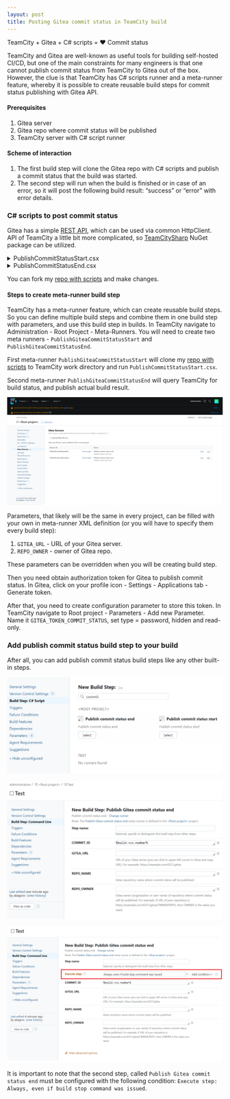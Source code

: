 ```yaml
---
layout: post
title: Posting Gitea commit status in TeamCity build
---
```


TeamCity + Gitea + C# scripts = ❤️ Commit status

TeamCity and Gitea are well-known as useful tools for building self-hosted CI/CD, but one of the main constraints for many engineers is that one cannot publish commit status from TeamCity to Gitea out of the box. However, the clue is that TeamCity has C# scripts runner and a meta-runner feature, whereby it is possible to create reusable build steps for commit status publishing with Gitea API. 

#### Prerequisites

1. Gitea server
2. Gitea repo where commit status will be published
3. TeamCity server with C# script runner

#### Scheme of interaction
1. The first build step will clone the Gitea repo with C# scripts and publish a commit status that the build was started.
2. The second step will run when the build is finished or in case of an error, so it will post the following build result: “success” or “error” with error details.

### C# scripts to post commit status 

Gitea has a simple [REST API](https://try.gitea.io/api/swagger#/repository/repoCreateStatus), which can be used via common HttpClient. API of TeamCity a little bit more complicated, so [TeamCitySharp](https://github.com/mavezeau/TeamCitySharp) NuGet package can be utilized.

<details>
<summary>PublishCommitStatusStart.csx</summary>
<script src="https://gist.github.com/abagrov/142e036bfaa900ce5d48b52a56261832.js"></script>
</details>

<details>
<summary>PublishCommitStatusEnd.csx</summary>
<script src="https://gist.github.com/abagrov/0ac4c46e5e12aea0b455bb1c85fa5c62.js"></script>
</details>

You can fork my [repo with scripts](https://github.com/abagrov/TeamCityGiteaCommitStatus) and make changes.

#### Steps to create meta-runner build step

TeamCity has a meta-runner feature, which can create reusable build steps. So you can define multiple build steps and combine them in one build step with parameters, and use this build step in builds. In TeamCity navigate to Administration - Root Project - Meta-Runners.
You will need to create two meta runners - `PublishGiteaCommitStatusStart` and `PublishGiteaCommitStatusEnd`. 

First meta-runner `PublishGiteaCommitStatusStart` will clone my [repo with scripts](https://github.com/abagrov/TeamCityGiteaCommitStatus) to TeamCity work directory and run `PublishCommitStatusStart.csx`.

Second meta-runner `PublishGiteaCommitStatusEnd` will query TeamCity for build status, and publish actual build result. 

![Added two meta-runner](/images/teamcity-gitea-commit-status/metarunners.png)
<script src="https://gist.github.com/abagrov/d1cdb8ef6c6fc0b242a0e6ecc7f36829.js"></script>
<script src="https://gist.github.com/abagrov/e86f19c9a3e3dab88b10498466cb6c4f.js"></script>

Parameters, that likely will be the same in every project, can be filled with your own in meta-runner XML definition (or you will have to specify them every build step):
1. `GITEA_URL` - URL of your Gitea server.
2. `REPO_OWNER` - owner of Gitea repo.

These parameters can be overridden when you will be creating build step.

Then you need obtain authorization token for Gitea to publish commit status. In Gitea, click on your profile icon - Settings - Applications tab - Generate token.

After that, you need to create configuration parameter to store this token. In TeamCity navigate to Root project - Parameters - Add new Parameter. Name it `GITEA_TOKEN_COMMIT_STATUS`, set type = password, hidden and read-only.

### Add publish commit status build step to your build

After all, you can add publish commit status build steps like any other built-in steps.

![New build step available](/images/teamcity-gitea-commit-status/addPublishCommitStatus.png)

![Publish Gitea commit status start build step](/images/teamcity-gitea-commit-status/publishGiteaCommitStatusStart.png)

![Publish Gitea commit status end build step](/images/teamcity-gitea-commit-status/publishGiteaCommitStatusEnd.png)

It is important to note that the second step, called `Publish Gitea commit status end` must be configured with the following condition: `Execute step: Always, even if build stop command was issued`.

